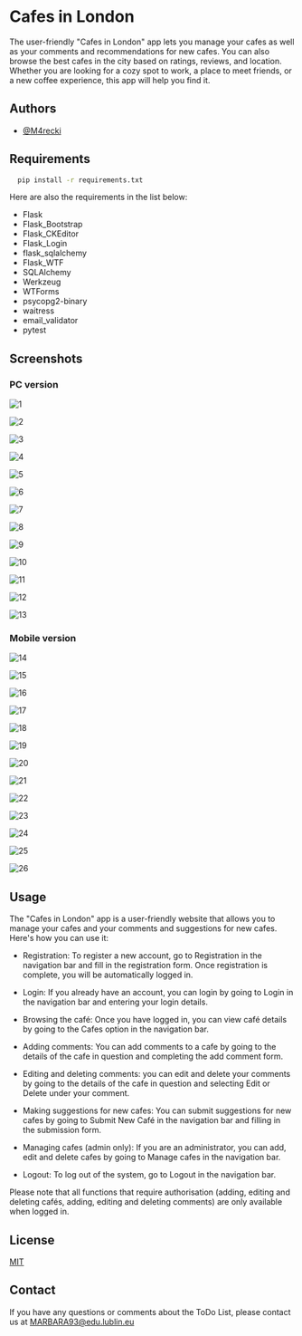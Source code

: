 # Cafes in London

The user-friendly "Cafes in London" app lets you manage your cafes as well as your comments and recommendations for new cafes. You can also browse the best cafes in the city based on ratings, reviews, and location. Whether you are looking for a cozy spot to work, a place to meet friends, or a new coffee experience, this app will help you find it.

## Authors

- [@M4recki](https://www.github.com/M4recki)

## Requirements

```bash
  pip install -r requirements.txt
```

Here are also the requirements in the list below:

- Flask
- Flask_Bootstrap
- Flask_CKEditor
- Flask_Login
- flask_sqlalchemy
- Flask_WTF
- SQLAlchemy
- Werkzeug
- WTForms
- psycopg2-binary
- waitress
- email_validator
- pytest


## Screenshots

### PC version

![1](https://github.com/M4recki/Cafes-in-London/assets/111280515/340e1d26-de91-4d66-bb55-9d4a7efc228d)

![2](https://github.com/M4recki/Cafes-in-London/assets/111280515/b9c4543b-6879-43c8-9d7b-8a32cee9deca)

![3](https://github.com/M4recki/Cafes-in-London/assets/111280515/6a14aca0-1a95-469b-be9b-b709e51fb90d)

![4](https://github.com/M4recki/Cafes-in-London/assets/111280515/d5b7daac-e039-48d7-8a6f-0451892df651)

![5](https://github.com/M4recki/Cafes-in-London/assets/111280515/3ca577b4-8cf7-4d3a-8df6-fae1f58c1f34)

![6](https://github.com/M4recki/Cafes-in-London/assets/111280515/bf3a7183-180c-4c45-a7af-13f07715ac43)

![7](https://github.com/M4recki/Cafes-in-London/assets/111280515/84bcdaa4-bfd8-4b7c-a7c8-87cef54664a4)

![8](https://github.com/M4recki/Cafes-in-London/assets/111280515/629169d2-fe48-4c85-9b33-3008897cd789)

![9](https://github.com/M4recki/Cafes-in-London/assets/111280515/efd3a855-f68c-4d77-b6c6-6989e665830b)

![10](https://github.com/M4recki/Cafes-in-London/assets/111280515/c00987f9-d5c3-4b8b-aa35-7b273242a14e)

![11](https://github.com/M4recki/Cafes-in-London/assets/111280515/a861bc3e-7332-4f68-bcea-fca1901788a2)

![12](https://github.com/M4recki/Cafes-in-London/assets/111280515/b237aa6b-f43b-48b1-8d35-5efd94756529)

![13](https://github.com/M4recki/Cafes-in-London/assets/111280515/82a5b923-7d9e-43c1-afc5-67dc465242b9)

### Mobile version

![14](https://github.com/M4recki/Cafes-in-London/assets/111280515/1e047f1b-07a9-40ea-8dd0-54027e7265e6)

![15](https://github.com/M4recki/Cafes-in-London/assets/111280515/79a7ffaa-2be3-4736-8086-06e84943f716)

![16](https://github.com/M4recki/Cafes-in-London/assets/111280515/7dc2512c-929f-4d5a-b284-d1ba70512e3c)

![17](https://github.com/M4recki/Cafes-in-London/assets/111280515/91d346be-8436-4f5c-a371-54dc2acdab63)

![18](https://github.com/M4recki/Cafes-in-London/assets/111280515/f195519a-bf81-4414-b047-7f1b4ea68a03)

![19](https://github.com/M4recki/Cafes-in-London/assets/111280515/782bd2c3-70a6-4dd5-a58f-646b117f1eca)

![20](https://github.com/M4recki/Cafes-in-London/assets/111280515/b8bb9104-37cd-453a-9493-05dce1646644)

![21](https://github.com/M4recki/Cafes-in-London/assets/111280515/6a2ea3c2-c3bd-4d72-912c-41b74851a214)

![22](https://github.com/M4recki/Cafes-in-London/assets/111280515/38ace33c-b510-4808-9136-01258a72930d)

![23](https://github.com/M4recki/Cafes-in-London/assets/111280515/3b4bb7dd-4115-4a82-8e86-a48b95df476b)

![24](https://github.com/M4recki/Cafes-in-London/assets/111280515/bc13672f-bf2d-4247-b8f8-22a0315c0074)

![25](https://github.com/M4recki/Cafes-in-London/assets/111280515/6c6cb60e-24d8-4b3a-988a-0b60a15deb96)

![26](https://github.com/M4recki/Cafes-in-London/assets/111280515/5a8aada3-847d-4fe8-9978-482838c7c758)

## Usage

The "Cafes in London" app is a user-friendly website that allows you to manage your cafes and your comments and suggestions for new cafes. Here's how you can use it:

- Registration: To register a new account, go to Registration in the navigation bar and fill in the registration form. Once registration is complete, you will be automatically logged in.

- Login: If you already have an account, you can login by going to Login in the navigation bar and entering your login details.

- Browsing the café: Once you have logged in, you can view café details by going to the Cafes option in the navigation bar.

- Adding comments: You can add comments to a cafe by going to the details of the cafe in question and completing the add comment form.

- Editing and deleting comments: you can edit and delete your comments by going to the details of the cafe in question and selecting Edit or Delete under your comment.

- Making suggestions for new cafes: You can submit suggestions for new cafes by going to Submit New Café in the navigation bar and filling in the submission form.

- Managing cafes (admin only): If you are an administrator, you can add, edit and delete cafes by going to Manage cafes in the navigation bar.

- Logout: To log out of the system, go to Logout in the navigation bar.

Please note that all functions that require authorisation (adding, editing and deleting cafés, adding, editing and deleting comments) are only available when logged in.


## License

[MIT](https://github.com/M4recki/Cafes-in-London/blob/master/LICENSE)

## Contact

If you have any questions or comments about the ToDo List, please contact us at MARBARA93@edu.lublin.eu

